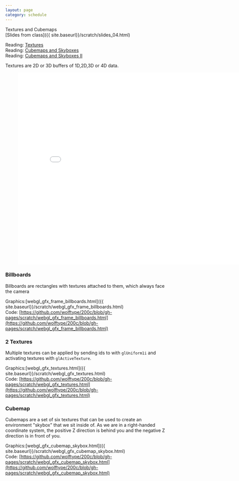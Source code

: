 ```yaml
---
layout: page
category: schedule
---
```


Textures and Cubemaps  
[Slides from class]({{ site.baseurl}}/scratch/slides_04.html)

Reading: [Textures](http://learnopengl.com/#!Getting-started/Textures)  
Reading: [Cubemaps and Skyboxes](http://learnopengl.com/#!Advanced-OpenGL/Cubemaps)  
Reading: [Cubemaps and Skyboxes II](https://capnramses.github.io/opengl/cubemaps.html)

Textures are 2D or 3D buffers of 1D,2D,3D or 4D data.

<figure>
<iframe src="{{site.baseurl}}/scratch/webgl_gfx_cubemap_skybox.html" 
    width="800" height="600" frameborder="0"
    scrolling="no" marginheight="0"
    marginwidth="0" ></iframe>
</figure>

### Billboards 

Billboards are rectangles with textures attached to them, which always face the camera

Graphics:[webgl_gfx_frame_billboards.html]({{ site.baseurl}}/scratch/webgl_gfx_frame_billboards.html)   
Code: [https://github.com/wolftype/200c/blob/gh-pages/scratch/webgl_gfx_frame_billboards.html](https://github.com/wolftype/200c/blob/gh-pages/scratch/webgl_gfx_frame_billboards.html)

### 2 Textures 

Multiple textures can be applied by sending ids to with `glUniform1i` and activating textures with `glActiveTexture`.  

Graphics:[webgl_gfx_textures.html]({{ site.baseurl}}/scratch/webgl_gfx_textures.html)  
Code: [https://github.com/wolftype/200c/blob/gh-pages/scratch/webgl_gfx_textures.html](https://github.com/wolftype/200c/blob/gh-pages/scratch/webgl_gfx_textures.html)

### Cubemap

Cubemaps are a set of six textures that can be used to create an environment "skybox" that
we sit inside of.  As we are in a right-handed coordinate system, the positive Z direction is behind you and the negative Z direction is in front of you.

Graphics:[webgl_gfx_cubemap_skybox.html]({{ site.baseurl}}/scratch/webgl_gfx_cubemap_skybox.html)   
Code: [https://github.com/wolftype/200c/blob/gh-pages/scratch/webgl_gfx_cubemap_skybox.html](https://github.com/wolftype/200c/blob/gh-pages/scratch/webgl_gfx_cubemap_skybox.html)